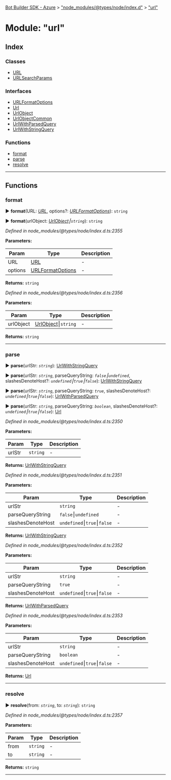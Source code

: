 [Bot Builder SDK - Azure](../README.md) > ["node_modules/@types/node/index.d"](../modules/_node_modules__types_node_index_d_.md) > ["url"](../modules/_node_modules__types_node_index_d_._url_.md)



# Module: "url"

## Index

### Classes

* [URL](../classes/_node_modules__types_node_index_d_._url_.url.md)
* [URLSearchParams](../classes/_node_modules__types_node_index_d_._url_.urlsearchparams.md)


### Interfaces

* [URLFormatOptions](../interfaces/_node_modules__types_node_index_d_._url_.urlformatoptions.md)
* [Url](../interfaces/_node_modules__types_node_index_d_._url_.url-1.md)
* [UrlObject](../interfaces/_node_modules__types_node_index_d_._url_.urlobject.md)
* [UrlObjectCommon](../interfaces/_node_modules__types_node_index_d_._url_.urlobjectcommon.md)
* [UrlWithParsedQuery](../interfaces/_node_modules__types_node_index_d_._url_.urlwithparsedquery.md)
* [UrlWithStringQuery](../interfaces/_node_modules__types_node_index_d_._url_.urlwithstringquery.md)


### Functions

* [format](_node_modules__types_node_index_d_._url_.md#format)
* [parse](_node_modules__types_node_index_d_._url_.md#parse)
* [resolve](_node_modules__types_node_index_d_._url_.md#resolve)



---
## Functions
<a id="format"></a>

###  format

► **format**(URL: *[URL](../classes/_node_modules__types_node_index_d_._url_.url.md)*, options?: *[URLFormatOptions](../interfaces/_node_modules__types_node_index_d_._url_.urlformatoptions.md)*): `string`

► **format**(urlObject: *[UrlObject](../interfaces/_node_modules__types_node_index_d_._url_.urlobject.md)⎮`string`*): `string`



*Defined in node_modules/@types/node/index.d.ts:2355*



**Parameters:**

| Param | Type | Description |
| ------ | ------ | ------ |
| URL | [URL](../classes/_node_modules__types_node_index_d_._url_.url.md)   |  - |
| options | [URLFormatOptions](../interfaces/_node_modules__types_node_index_d_._url_.urlformatoptions.md)   |  - |





**Returns:** `string`



*Defined in node_modules/@types/node/index.d.ts:2356*



**Parameters:**

| Param | Type | Description |
| ------ | ------ | ------ |
| urlObject | [UrlObject](../interfaces/_node_modules__types_node_index_d_._url_.urlobject.md)⎮`string`   |  - |





**Returns:** `string`





___

<a id="parse"></a>

###  parse

► **parse**(urlStr: *`string`*): [UrlWithStringQuery](../interfaces/_node_modules__types_node_index_d_._url_.urlwithstringquery.md)

► **parse**(urlStr: *`string`*, parseQueryString: *`false`⎮`undefined`*, slashesDenoteHost?: *`undefined`⎮`true`⎮`false`*): [UrlWithStringQuery](../interfaces/_node_modules__types_node_index_d_._url_.urlwithstringquery.md)

► **parse**(urlStr: *`string`*, parseQueryString: *`true`*, slashesDenoteHost?: *`undefined`⎮`true`⎮`false`*): [UrlWithParsedQuery](../interfaces/_node_modules__types_node_index_d_._url_.urlwithparsedquery.md)

► **parse**(urlStr: *`string`*, parseQueryString: *`boolean`*, slashesDenoteHost?: *`undefined`⎮`true`⎮`false`*): [Url](../interfaces/_node_modules__types_node_index_d_._url_.url-1.md)



*Defined in node_modules/@types/node/index.d.ts:2350*



**Parameters:**

| Param | Type | Description |
| ------ | ------ | ------ |
| urlStr | `string`   |  - |





**Returns:** [UrlWithStringQuery](../interfaces/_node_modules__types_node_index_d_._url_.urlwithstringquery.md)



*Defined in node_modules/@types/node/index.d.ts:2351*



**Parameters:**

| Param | Type | Description |
| ------ | ------ | ------ |
| urlStr | `string`   |  - |
| parseQueryString | `false`⎮`undefined`   |  - |
| slashesDenoteHost | `undefined`⎮`true`⎮`false`   |  - |





**Returns:** [UrlWithStringQuery](../interfaces/_node_modules__types_node_index_d_._url_.urlwithstringquery.md)



*Defined in node_modules/@types/node/index.d.ts:2352*



**Parameters:**

| Param | Type | Description |
| ------ | ------ | ------ |
| urlStr | `string`   |  - |
| parseQueryString | `true`   |  - |
| slashesDenoteHost | `undefined`⎮`true`⎮`false`   |  - |





**Returns:** [UrlWithParsedQuery](../interfaces/_node_modules__types_node_index_d_._url_.urlwithparsedquery.md)



*Defined in node_modules/@types/node/index.d.ts:2353*



**Parameters:**

| Param | Type | Description |
| ------ | ------ | ------ |
| urlStr | `string`   |  - |
| parseQueryString | `boolean`   |  - |
| slashesDenoteHost | `undefined`⎮`true`⎮`false`   |  - |





**Returns:** [Url](../interfaces/_node_modules__types_node_index_d_._url_.url-1.md)





___

<a id="resolve"></a>

###  resolve

► **resolve**(from: *`string`*, to: *`string`*): `string`



*Defined in node_modules/@types/node/index.d.ts:2357*



**Parameters:**

| Param | Type | Description |
| ------ | ------ | ------ |
| from | `string`   |  - |
| to | `string`   |  - |





**Returns:** `string`





___


